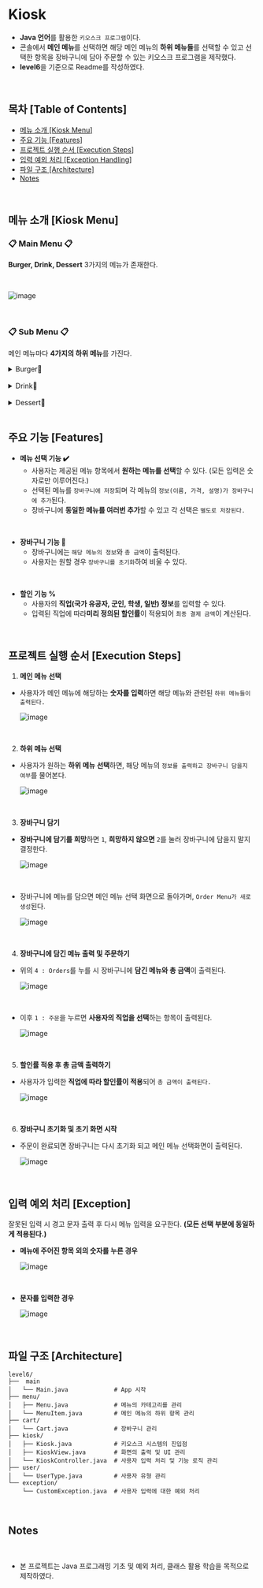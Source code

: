 # Kiosk
- **Java 언어**를 활용한 `키오스크 프로그램`이다. 
- 콘솔에서 **메인 메뉴**를 선택하면 해당 메인 메뉴의 **하위 메뉴들**를 선택할 수 있고 선택한 항목을 장바구니에 담아 주문할 수 있는 키오스크 프로그램을 제작했다. 
- **level6**을 기준으로 Readme를 작성하였다.

<br>

## 목차 [Table of Contents]

- [메뉴 소개 [Kiosk Menu]](#메뉴-소개-kiosk-menu)
- [주요 기능 [Features]](#주요-기능-features)
- [프로젝트 실행 순서 [Execution Steps]](#프로젝트-실행-순서-execution-steps)
- [입력 예외 처리 [Exception Handling]](#입력-예외-처리-exception)
- [파일 구조 [Architecture]](#파일-구조-Architecture)
- [Notes](#notes)

<br>

## 메뉴 소개 [Kiosk Menu] 

### 📋 Main Menu 📋 

**Burger, Drink, Dessert** 3가지의 메뉴가 존재한다. 

<br>

![image](https://github.com/user-attachments/assets/adeea48e-1ce4-4b90-98a7-c937d7e9b7c0)

<br>

### 📋 Sub Menu 📋

메인 메뉴마다 **4가지의 하위 메뉴**를 가진다.
<details><summary>Burger🍔
</summary>

<br>

![image](https://github.com/user-attachments/assets/a10d644d-1e3c-4e46-8d72-0191b2fc3a2a)

</details>

<br>

<details><summary>Drink🍹
</summary>

<br>

![image](https://github.com/user-attachments/assets/45363531-14ac-4f82-b069-77f0b5e4107c)

</details>

<br>

<details><summary>Dessert🧁
</summary>

<br>

![image](https://github.com/user-attachments/assets/7a352e7b-9c25-4a33-9762-59cced3322ad)

</details>

<br>

## 주요 기능 [Features]
- **메뉴 선택 기능 ✔️** <br>
  - 사용자는 제공된 메뉴 항목에서 **원하는 메뉴를 선택**할 수 있다. (모든 입력은 숫자로만 이루어진다.)
  - 선택된 메뉴를 `장바구니에 저장`되며 각 메뉴의 `정보(이름, 가격, 설명)가 장바구니에 추가`된다.
  - 장바구니에 **동일한 메뉴를 여러번 추가**할 수 있고 각 선택은 `별도로 저장된다.`
 
<br>

- **장바구니 기능 🛒** <br>
   - 장바구니에는 `해당 메뉴의 정보`와 `총 금액`이 출력된다.
   - 사용자는 원할 경우 `장바구니를 초기화`하여 비울 수 있다.
 
<br>

- **할인 기능 %** <br>
  - 사용자의 **직업(국가 유공자, 군인, 학생, 일반) 정보**를 입력할 수 있다. 
  -  입력된 직업에 따라**미리 정의된 할인률**이 적용되어 `최종 결제 금액`이 계산된다. 


<br>

## 프로젝트 실행 순서 [Execution Steps]
1. **메인 메뉴 선택** <br>

- 사용자가 메인 메뉴에 해당하는 **숫자를 입력**하면 해당 메뉴와 관련된 `하위 메뉴들이 출력된다.`
  
   ![image](https://github.com/user-attachments/assets/3fb0656f-eab5-4689-b449-80473f1d6e0a)

   <br>

2. **하위 메뉴 선택** <br>

- 사용자가 원하는 **하위 메뉴 선택**하면, 해당 메뉴의 `정보를 출력하고 장바구니 담을지 여부`를 물어본다.  

   ![image](https://github.com/user-attachments/assets/7381dafb-9c37-441a-8c82-c0b4cdda3762)


 <br>

3. **장바구니 담기** <br>

- **장바구니에 담기를 희망**하면 `1`, **희망하지 않으면** `2`를 눌러 장바구니에 담을지 말지 결정한다.
  
     ![image](https://github.com/user-attachments/assets/0211219d-13a1-479c-a496-fd2cb9d831ec)


    <br>

 - 장바구니에 메뉴를 담으면 메인 메뉴 선택 화면으로 돌아가며, `Order Menu가 새로 생성`된다.
     
      ![image](https://github.com/user-attachments/assets/cc2d2f00-1f7e-48ab-a630-8bc104b47fc6)

    

<br>

4. **장바구니에 담긴 메뉴 출력 및 주문하기** <br>

 - 위의 `4 : Orders`를 누를 시 장바구니에 **담긴 메뉴와 총 금액**이 출력된다.
     
     ![image](https://github.com/user-attachments/assets/a5f7cd34-69e6-4f45-b2f8-7b1e061bbf16)


    <br>
   
 - 이후 `1 : 주문`을 누르면 **사용자의 직업을 선택**하는 항목이 출력된다.
    
     ![image](https://github.com/user-attachments/assets/b8e15d84-d7a3-4359-bff3-ee232ea0cde4)

 <br>

 5. **할인률 적용 후 총 금액 출력하기** <br>

- 사용자가 입력한 **직업에 따라 할인률이 적용**되어 `총 금액이 출력된다.`
    
     ![image](https://github.com/user-attachments/assets/2fddf7ae-90bd-4ba5-8c94-9a784ad5d585)

<br>

6. **장바구니 초기화 및 초기 화면 시작** <br>

- 주문이 완료되면 장바구니는 다시 초기화 되고 메인 메뉴 선택화면이 출력된다.
    
     ![image](https://github.com/user-attachments/assets/eb2a5595-7a27-4336-a07f-c358ccfeea10)

 

<br>

## 입력 예외 처리 [Exception]
잘못된 입력 시 경고 문자 출력 후 다시 메뉴 입력을 요구한다. **(모든 선택 부분에 동일하게 적용된다.)**
<br>

- **메뉴에 주어진 항목 외의 숫자를 누른 경우** <br>

   ![image](https://github.com/user-attachments/assets/64d07595-6842-4ecf-abee-b5e4394e62da)


  <br>

- **문자를 입력한 경우**

   ![image](https://github.com/user-attachments/assets/9be2e669-9209-4368-8134-532f2f3b803b)


<br>

## 파일 구조 [Architecture]

```
level6/
├──  main
│   └── Main.java             # App 시작
├── menu/
│   ├── Menu.java             # 메뉴의 카테고리를 관리
│   └── MenuItem.java         # 메인 메뉴의 하위 항목 관리
├── cart/
│   └── Cart.java             # 장바구니 관리
├── kiosk/
│   ├── Kiosk.java            # 키오스크 시스템의 진입점
│   ├── KioskView.java        # 화면의 출력 및 UI 관리
│   └── KioskController.java  # 사용자 입력 처리 및 기능 로직 관리
├── user/
│   └── UserType.java         # 사용자 유형 관리
└── exception/
    └── CustomException.java  # 사용자 입력에 대한 예외 처리 
```

<br>

## Notes
<br>

- 본 프로젝트는 Java 프로그래밍 기초 및 예외 처리, 클래스 활용 학습을 목적으로 제작하였다. 

  


   

   


